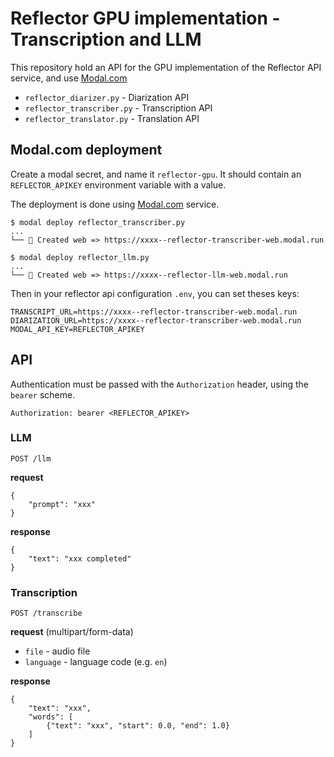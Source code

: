 # Reflector GPU implementation - Transcription and LLM

This repository hold an API for the GPU implementation of the Reflector API service,
and use [Modal.com](https://modal.com)

- `reflector_diarizer.py` - Diarization API
- `reflector_transcriber.py` - Transcription API
- `reflector_translator.py` - Translation API

## Modal.com deployment

Create a modal secret, and name it `reflector-gpu`.
It should contain an `REFLECTOR_APIKEY` environment variable with a value.

The deployment is done using [Modal.com](https://modal.com) service.

```
$ modal deploy reflector_transcriber.py
...
└── 🔨 Created web => https://xxxx--reflector-transcriber-web.modal.run

$ modal deploy reflector_llm.py
...
└── 🔨 Created web => https://xxxx--reflector-llm-web.modal.run
```

Then in your reflector api configuration `.env`, you can set theses keys:

```
TRANSCRIPT_URL=https://xxxx--reflector-transcriber-web.modal.run
DIARIZATION_URL=https://xxxx--reflector-transcriber-web.modal.run
MODAL_API_KEY=REFLECTOR_APIKEY
```

## API

Authentication must be passed with the `Authorization` header, using the `bearer` scheme.

```
Authorization: bearer <REFLECTOR_APIKEY>
```

### LLM

`POST /llm`

**request**
```
{
    "prompt": "xxx"
}
```

**response**
```
{
    "text": "xxx completed"
}
```

### Transcription

`POST /transcribe`

**request** (multipart/form-data)

- `file` - audio file
- `language` - language code (e.g. `en`)

**response**
```
{
    "text": "xxx",
    "words": [
        {"text": "xxx", "start": 0.0, "end": 1.0}
    ]
}
```
